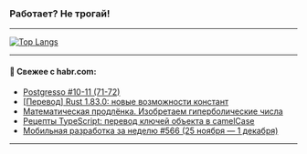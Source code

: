 ### Работает? Не трогай!

---
<!--
#### 🛠️ Technical stack:

![Java](https://img.shields.io/badge/Java-informational?logo=Oracle&style=flat&logoColor=white&color=FF4500)
![Kotlin](https://img.shields.io/badge/Kotlin-informational?logo=Kotlin&style=flat&logoColor=white&color=774D97)
![TS](https://img.shields.io/badge/TypeScript-informational?logo=typeScript&style=flat&logoColor=black&color=017acc)
![Python](https://img.shields.io/badge/Python-informational?logo=Python&style=flat&logoColor=black&color=ffdd54) <br>
![Spring](https://img.shields.io/badge/Spring-informational?logo=Spring&style=flat&logoColor=white&color=6DB33F) 
![SpringBoot](https://img.shields.io/badge/SpringBoot-informational?logo=SpringBoot&style=flat&logoColor=white&color=6DB33F)
![Nest](https://img.shields.io/badge/NestJS-informational?logo=NestJS&style=flat&logoColor=white&color=E0234E) 
![NodeJS](https://img.shields.io/badge/NodeJS-informational?logo=node.js&style=flat&logoColor=white&color=70A760)<br>
![PostgreSQL](https://img.shields.io/badge/PostgreSQL-informational?logo=PostgreSQL&style=flat&logoColor=white&color=DAA520)
![MongoDB](https://img.shields.io/badge/MongoDB-informational?logo=MongoDB&style=flat&logoColor=white&color=870000)
![Apache](https://img.shields.io/badge/Apache-informational?logo=apache&style=flat&logoColor=white&color=f74e28)

___ 
-->

<!--- #### 🛠️ : --->

[![Top Langs](https://github-readme-stats-82jvfl3w3-advtsettinggmailcoms-projects.vercel.app/api/top-langs/?username=zloylis&langs_count=10&hide_title=true&title_color=e6edf3&size_weight=0.5&count_weight=0.5&layout=compact&hide_progress=true&hide_border=true&theme=dracula)](https://github.com/zloylis)

<!---


####  :octocat:&nbsp;&nbsp; Статистика:

![GitHub stats](https://github-readme-stats-u2qms2cxw-advtsettinggmailcoms-projects.vercel.app/api?username=zloylis&show_icons=true&hide_border=true&theme=dracula&title_color=e6edf3&include_all_commits=true&count_private=true&hide_rank=false&hide_title=true&rank_icon=github)
-->
---

#### 💬 Свежее с habr.com:

<!-- BLOG-POST-LIST:START -->
- [Postgresso #10-11 &lpar;71-72&rpar;](https://habr.com/ru/companies/postgrespro/articles/854152/?utm_source=habrahabr&utm_medium=rss&utm_campaign=854152)
- [[Перевод] Rust 1.83.0: новые возможности констант](https://habr.com/ru/articles/862868/?utm_source=habrahabr&utm_medium=rss&utm_campaign=862868)
- [Математическая продлёнка. Изобретаем гиперболические числа](https://habr.com/ru/articles/862852/?utm_source=habrahabr&utm_medium=rss&utm_campaign=862852)
- [Рецепты TypeScript: перевод ключей объекта в camelCase](https://habr.com/ru/companies/cloud_ru/articles/860778/?utm_source=habrahabr&utm_medium=rss&utm_campaign=860778)
- [Мобильная разработка за неделю #566 &lpar;25 ноября — 1 декабря&rpar;](https://habr.com/ru/articles/862848/?utm_source=habrahabr&utm_medium=rss&utm_campaign=862848)
<!-- BLOG-POST-LIST:END -->

---
